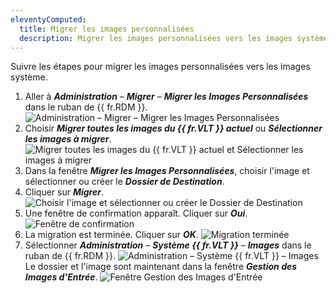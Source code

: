```yaml
---
eleventyComputed:
  title: Migrer les images personnalisées
  description: Migrer les images personnalisées vers les images système dans {{ fr.RDM }}
---
```

Suivre les étapes pour migrer les images personnalisées vers les images système.

1. Aller à ***Administration*** – ***Migrer*** – ***Migrer les Images Personnalisées*** dans le ruban de {{ fr.RDM }}.
![Administration – Migrer – Migrer les Images Personnalisées](https://cdnweb.devolutions.net/docs/docs_en_rdm_windows_RDMWin6169.png)
1. Choisir ***Migrer toutes les images du {{ fr.VLT }} actuel*** ou ***Sélectionner les images à migrer***.
![Migrer toutes les images du {{ fr.VLT }} actuel et Sélectionner les images à migrer](https://cdnweb.devolutions.net/docs/docs_en_rdm_windows_RDMWin6170.png)
1. Dans la fenêtre ***Migrer les Images Personnalisées***, choisir l'image et sélectionner ou créer le ***Dossier de Destination***.
1. Cliquer sur ***Migrer***.
![Choisir l'image et sélectionner ou créer le Dossier de Destination](https://cdnweb.devolutions.net/docs/docs_en_rdm_windows_RDMWin6175.png)
1. Une fenêtre de confirmation apparaît. Cliquer sur ***Oui***.
![Fenêtre de confirmation](https://cdnweb.devolutions.net/docs/docs_en_rdm_windows_RDMWin6173.png)
6. La migration est terminée. Cliquer sur ***OK***.
![Migration terminée](https://cdnweb.devolutions.net/docs/docs_en_rdm_windows_RDMWin6174.png)
1. Sélectionner ***Administration*** – ***Système {{ fr.VLT }}*** – ***Images*** dans le ruban de {{ fr.RDM }}.
![Administration – Système {{ fr.VLT }} – Images](https://cdnweb.devolutions.net/docs/docs_en_rdm_windows_RDMWin6176.png)
Le dossier et l'image sont maintenant dans la fenêtre ***Gestion des Images d'Entrée***.
![Fenêtre Gestion des Images d'Entrée](https://cdnweb.devolutions.net/docs/docs_en_rdm_windows_RDMWin6178.png)
